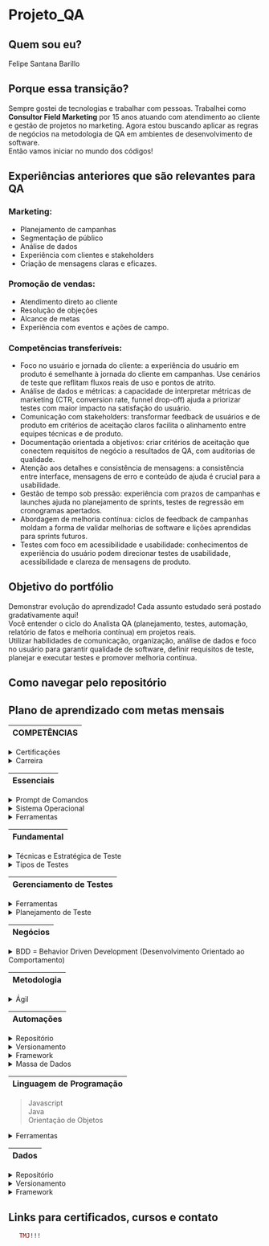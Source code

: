 # Projeto_QA

## Quem sou eu? 

Felipe Santana Barillo

## Porque essa transição?

Sempre gostei de tecnologias e trabalhar com pessoas. Trabalhei como <b>Consultor Field Marketing</b> por 15 anos atuando com atendimento ao cliente e gestão de projetos no marketing. Agora estou buscando aplicar as regras de negócios na metodologia de QA em ambientes de desenvolvimento de software.</br>
Então vamos iniciar no mundo dos códigos!

## Experiências anteriores que são relevantes para QA

### <b> Marketing:</b><br/>
- Planejamento de campanhas
- Segmentação de público
- Análise de dados
- Experiência com clientes e stakeholders
- Criação de mensagens claras e eficazes.<br/>

### <b>Promoção de vendas:</b><br/>
- Atendimento direto ao cliente
- Resolução de objeções
- Alcance de metas
- Experiência com eventos e ações de campo.</br>

### <b>Competências transferíveis:</b></br>
- Foco no usuário e jornada do cliente: a experiência do usuário em produto é semelhante à jornada do cliente em campanhas. Use cenários de teste que reflitam fluxos reais de uso e pontos de atrito.
- Análise de dados e métricas: a capacidade de interpretar métricas de marketing (CTR, conversion rate, funnel drop-off) ajuda a priorizar testes com maior impacto na satisfação do usuário.
- Comunicação com stakeholders: transformar feedback de usuários e de produto em critérios de aceitação claros facilita o alinhamento entre equipes técnicas e de produto.
- Documentação orientada a objetivos: criar critérios de aceitação que conectem requisitos de negócio a resultados de QA, com auditorias de qualidade.
- Atenção aos detalhes e consistência de mensagens: a consistência entre interface, mensagens de erro e conteúdo de ajuda é crucial para a usabilidade.
- Gestão de tempo sob pressão: experiência com prazos de campanhas e launches ajuda no planejamento de sprints, testes de regressão em cronogramas apertados.
- Abordagem de melhoria contínua: ciclos de feedback de campanhas moldam a forma de validar melhorias de software e lições aprendidas para sprints futuros.
- Testes com foco em acessibilidade e usabilidade: conhecimentos de experiência do usuário podem direcionar testes de usabilidade, acessibilidade e clareza de mensagens de produto.

## Objetivo do portfólio
Demonstrar evolução do aprendizado! Cada assunto estudado será postado gradativamente aqui!</br>
Você entender o ciclo do Analista QA (planejamento, testes, automação, relatório de fatos e melhoria contínua) em projetos reais.</br>
Utilizar habilidades de comunicação, organização, análise de dados e foco no usuário para garantir qualidade de software, definir requisitos de teste, planejar e executar testes e promover melhoria contínua.

## Como navegar pelo repositório


## Plano de aprendizado com metas mensais

| COMPETÊNCIAS |
| - |
<details>
<summary>Certificações</summary>
- IBQTS</br>
- CTFL</br>
</details>

<details>
<summary>Carreira</summary>
> Q.A Junior</br>
> Q.A Pleno</br>
> Q.A Sênior = Q.A Quality Engineer
</details>

| Essenciais |
| - |
<details>
<summary>Prompt de Comandos</summary>
- Unix</br>
</details>

<details>
<summary>Sistema Operacional</summary>
> Linux</br>
</details>

<details>
<summary>Ferramentas</summary>
> Visual Studio Code
</details>

| Fundamental |
| - |
<details>
<summary>Técnicas e Estratégica de Teste</summary>
  - Piramide de Teste</br>
  - Quadrante de teste</br>
  - BDD = Behavior Driven Development (Desenvolvimento Orientado ao Comportamento)</br>
  - Caixa Branca</br>
  - Caixa Preta</br>
</details>

<details>
<summary>Tipos de Testes</summary>
<summary>Funcional</summary>
  - Teste de Unidade</br>
  - Teste de Integração</br>
  - Teste de Sistema</br>
  - Teste de Regressão</br>
  - Teste de Aceitação</br>
<summary>Não Funcional</summary>
  - Teste de Segurança</br>
  - Teste de Performance</br>
  - Teste de Compatibilidade</br>
  - Teste de Usabilidade</br>
</details>

| Gerenciamento de Testes |
| - |
<details>
<summary>Ferramentas</summary>
  - JIRA</br>
  </details>

<details>
<summary>Planejamento de Teste</summary>
  - Gerenciamento de Defeitos</br>
  - Cenários de Testes</br>
  - Relatórios de Testes</br>
  - Relatórios de Testes/STATUS</br>
</details>

| Negócios |
| - |
<details>
<summary>BDD = Behavior Driven Development (Desenvolvimento Orientado ao Comportamento)</br></summary>
  - Gherkin</br>
  </details>

| Metodologia |
| - |
<details>
<summary>Ágil</summary>
  - Scrum</br>
  - Kanban</br>
  </details>

| Automações |
| - |
<details>
<summary>Repositório</summary>
  - GitHub</br>
    </details>

<details>
<summary>Versionamento</summary>
  - GIT</br>
    </details>

<details>
<summary>Framework</summary>
  - Cypress</br>
  - Playwright</br>
  - Selenium</br>
  </details>

<details>
<summary>Massa de Dados</summary>
<summary>Data Drive</summary>
> BD 
</details>

| Linguagem de Programação |
| - |
> Javascript</br>
> Java</br>
> Orientação de Objetos</br>
<details>
<summary>Ferramentas</summary>
> Node.js</br>
> VsCode</br>
> Intellij</br>
</details>

| Dados |
| - |
<details>
<summary>Repositório</summary>
  - GitHub</br>
    </details>

<details>
<summary>Versionamento</summary>
  - GIT</br>
    </details>

<details>
<summary>Framework</summary>
  - Cypress</br>
  - Playwright</br>
  - Selenium</br>
  </details>

## Links para certificados, cursos e contato














```ruby
   TMJ!!!
```

















